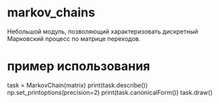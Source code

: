 # markov_chains
Небольшой модуль, позволяющий характеризовать дискретный Марковский процесс по матрице переходов.

# пример использования
task = MarkovChain(matrix)
print(task.describe())
np.set_printoptions(precision=2)
print(task.canonicalForm())
task.draw()
